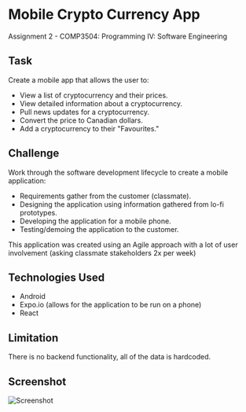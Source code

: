 # Mobile Crypto Currency App
Assignment 2 - COMP3504: Programming IV: Software Engineering

## Task
Create a mobile app that allows the user to:

- View a list of cryptocurrency and their prices.
- View detailed information about a cryptocurrency.
- Pull news updates for a cryptocurrency.
- Convert the price to Canadian dollars.
- Add a cryptocurrency to their "Favourites."

## Challenge 
Work through the software development lifecycle to create a mobile application:

- Requirements gather from the customer (classmate).
- Designing the application using information gathered from lo-fi prototypes.
- Developing the application for a mobile phone.
- Testing/demoing the application to the customer.

This application was created using an Agile approach with a lot of user involvement (asking classmate stakeholders 2x per week)

## Technologies Used
- Android
- Expo.io (allows for the application to be run on a phone)
- React

## Limitation
There is no backend functionality, all of the data is hardcoded.

## Screenshot
![Screenshot](https://github.com/DRC-7/COMP3504_ProgrammingIV_Assignment2/blob/main/ScreenCap.JPG)

